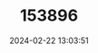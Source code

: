 ---
title: "153896"
category: "Procambarus petersi"
draft: false
date: 2024-02-22 13:03:51
languages:
  English: ["Ogeechee Crayfish"]
---